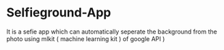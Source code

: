 # Selfieground-App
It is a sefie app which can automatically seperate the background from the photo using mlkit ( machine learning kit ) of google API )
